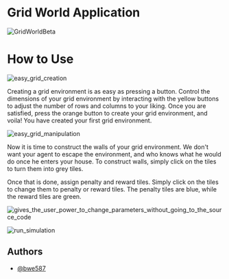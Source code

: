 # Grid World Application

![GridWorldBeta](https://github.com/bwe587/GridWorld/assets/105562270/520572db-1e11-4b02-ae90-1e4af7a85e9d)

# How to Use
![easy_grid_creation](https://github.com/bwe587/GridWorld/assets/105562270/a79231bd-bee1-46ac-a3ed-e474b95ffdff)

Creating a grid environment is as easy as pressing a button. Control the dimensions of your grid environment by interacting with the yellow buttons to adjust the number of rows and columns to your liking. Once you are satisfied, press the orange button to create your grid environment, and voila! You have created your first grid environment.

![easy_grid_manipulation](https://github.com/bwe587/GridWorld/assets/105562270/83e4f7e9-3ca9-464d-bd9e-d7e6aa8b8d2f)

Now it is time to construct the walls of your grid environment. We don't want your agent to escape the environment, and who knows what he would do once he enters your house. To construct walls, simply click on the tiles to turn them into grey tiles.

Once that is done, assign penalty and reward tiles. Simply click on the tiles to change them to penalty or reward tiles. The penalty tiles are blue, while the reward tiles are green.

![gives_the_user_power_to_change_parameters_without_going_to_the_source_code](https://github.com/bwe587/GridWorld/assets/105562270/316c2119-49c5-4322-84ca-10339e4f4a9f)

![run_simulation](https://github.com/bwe587/GridWorld/assets/105562270/9f7f11ec-1932-46bf-8c5b-249e2c0bf8da)

## Authors 

- [@bwe587](https://www.github.com/bwe587)
